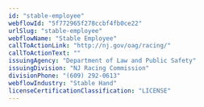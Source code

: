 ```yaml
---
id: "stable-employee"
webflowId: "5f772965f278ccbf4fb0ce22"
urlSlug: "stable-employee"
webflowName: "Stable Employee"
callToActionLink: "http://nj.gov/oag/racing/"
callToActionText: ""
issuingAgency: "Department of Law and Public Safety"
issuingDivision: "NJ Racing Commission"
divisionPhone: "(609) 292-0613"
webflowIndustry: "Stable Hand"
licenseCertificationClassification: "LICENSE"
---
```

